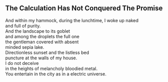 The Calculation Has Not Conquered The Promise
---------------------------------------------
And within my hammock, during the lunchtime, I woke up naked  
and full of purity.  
And the landscape to its goblet  
and among the droplets the full one  
the gentleman covered with absent  
minded sepia lake.  
Directionless sunset and the listless bed  
puncture at the walls of my house.  
I do not deceive  
in the heights of melancholy bloodied metal.  
You entertain in the city as in a electric universe.  
